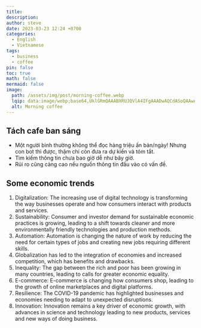 ```yaml
---
title: 
description: 
author: steve
date: 2023-03-23 12:24 +0700
categories:
  - English
  - Vietnamese
tags:
  - business
  - coffee
pin: false
toc: true
math: false
mermaid: false
image:
  path: /assets/img/post/morning-coffee.webp
  lqip: data:image/webp;base64,UklGRmQAAABXRUJQVlA4IFgAAADwAQCdASoQAAwABUB8JbAC7ADaPn3uGAAA9r7eN97UNRsLL87kTKTIjp0a71Ln5I+2WalL8t3eBoXP48BPO29YfGjJ8od7PIVhvxg+1OIoHrHATX4AAAAA
  alt: Morning coffee
---
```

## Tách cafe ban sáng
- Một người bình thường không thể đọc hàng triệu ấn bản/ngày! Nhưng con bot thì được, thậm chí còn đưa ra dự kiến và tóm tắt.
- Tìm kiếm thông tin chưa bao giờ dễ như bây giờ.
- Rủi ro cũng càng cao nếu nguồn thông tin đầu vào có vấn đề.

## Some economic trends
1. Digitalization: The increasing use of digital technology is transforming the way businesses operate and how consumers interact with products and services.
2. Sustainability: Consumer and investor demand for sustainable economic practices is growing, leading to a shift towards cleaner and more environmentally friendly technologies and production methods.
3. Automation: Automation is changing the nature of work by reducing the need for certain types of jobs and creating new jobs requiring different skills.
4. Globalization has led to the integration of economies and increased competition, which has benefits and drawbacks.
5. Inequality: The gap between the rich and poor has been growing in many countries, leading to calls for greater economic equality.
6. E-commerce: E-commerce is changing how consumers shop, leading to the growth of online marketplaces and digital platforms.
7. Resilience: The COVID-19 pandemic has highlighted businesses and economies needing to adapt to unexpected disruptions.
8. Innovation: Innovation remains a key driver of economic growth, with advances in science and technology leading to new products, services and new ways of doing business.
